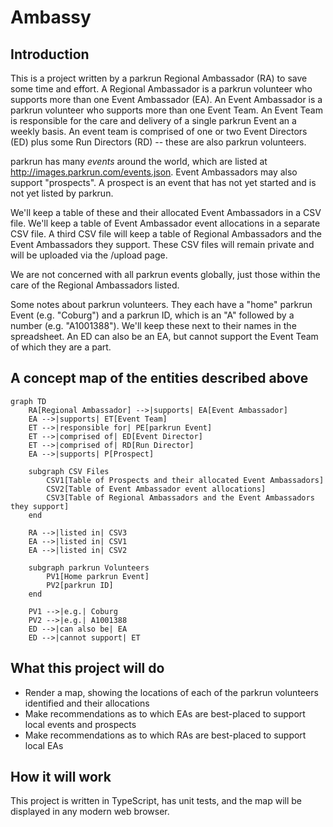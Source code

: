 # Ambassy

## Introduction

This is a project written by a parkrun Regional Ambassador (RA) to save some time and effort. A Regional Ambassador is a parkrun volunteer who supports more than one Event Ambassador (EA). An Event Ambassador is a parkrun volunteer who supports more than one Event Team. An Event Team is responsible for the care and delivery of a single parkrun Event an a weekly basis. An event team is comprised of one or two Event Directors (ED) plus some Run Directors (RD) -- these are also parkrun volunteers.

parkrun has many _events_ around the world, which are listed at <http://images.parkrun.com/events.json>. Event Ambassadors may also support "prospects". A prospect is an event that has not yet started and is not yet listed by parkrun.

We'll keep a table of these and their allocated Event Ambassadors in a CSV file.
We'll keep a table of Event Ambassador event allocations in a separate CSV file.
A third CSV file will keep a table of Regional Ambassadors and the Event Ambassadors they support.
These CSV files will remain private and will be uploaded via the /upload page.

We are not concerned with all parkrun events globally, just those within the care of the Regional Ambassadors listed.

Some notes about parkrun volunteers. They each have a "home" parkrun Event (e.g. "Coburg") and a parkrun ID, which is an "A" followed by a number (e.g. "A1001388"). We'll keep these next to their names in the spreadsheet. An ED can also be an EA, but cannot support the Event Team of which they are a part.

## A concept map of the entities described above

```mermaid
graph TD
    RA[Regional Ambassador] -->|supports| EA[Event Ambassador]
    EA -->|supports| ET[Event Team]
    ET -->|responsible for| PE[parkrun Event]
    ET -->|comprised of| ED[Event Director]
    ET -->|comprised of| RD[Run Director]
    EA -->|supports| P[Prospect]

    subgraph CSV Files
        CSV1[Table of Prospects and their allocated Event Ambassadors]
        CSV2[Table of Event Ambassador event allocations]
        CSV3[Table of Regional Ambassadors and the Event Ambassadors they support]
    end

    RA -->|listed in| CSV3
    EA -->|listed in| CSV1
    EA -->|listed in| CSV2

    subgraph parkrun Volunteers
        PV1[Home parkrun Event]
        PV2[parkrun ID]
    end

    PV1 -->|e.g.| Coburg
    PV2 -->|e.g.| A1001388
    ED -->|can also be| EA
    ED -->|cannot support| ET
```

## What this project will do

- Render a map, showing the locations of each of the parkrun volunteers identified and their allocations
- Make recommendations as to which EAs are best-placed to support local events and prospects
- Make recommendations as to which RAs are best-placed to support local EAs

## How it will work

This project is written in TypeScript, has unit tests, and the map will be displayed in any modern web browser.
